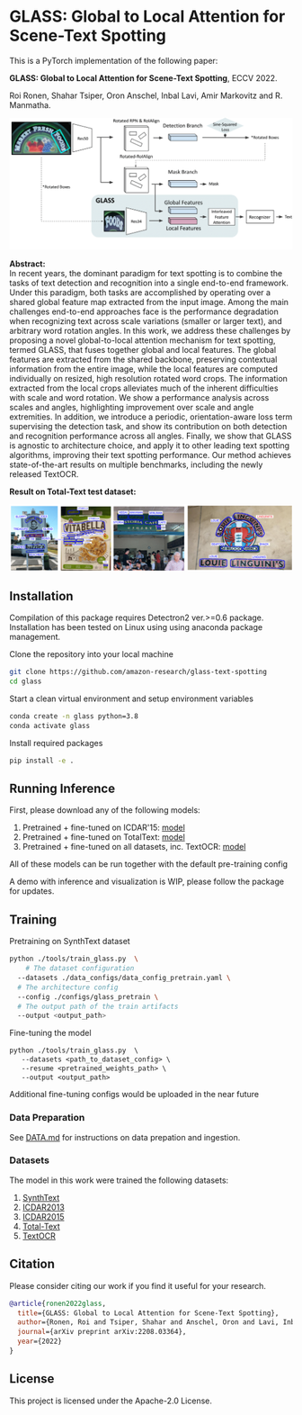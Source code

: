 # GLASS: Global to Local Attention for Scene-Text Spotting


This is a PyTorch implementation of the following paper:

**GLASS: Global to Local Attention for Scene-Text Spotting**, ECCV 2022.

Roi Ronen, Shahar Tsiper, Oron Anschel, Inbal Lavi, Amir Markovitz and R. Manmatha.

![Intro Figure](readme/architecture.png)

**Abstract:**<br>
In recent years, the dominant paradigm for text spotting is to combine the tasks of text detection and recognition into a single end-to-end framework. 
Under this paradigm, both tasks are accomplished by operating over a shared global feature map extracted from the input image.
Among the main challenges end-to-end approaches face is the performance degradation when recognizing text across scale variations (smaller or larger text), and arbitrary word rotation angles.
In this work, we address these challenges by proposing a novel global-to-local attention mechanism for text spotting, termed GLASS, that fuses together global and local features.
The global features are extracted from the shared backbone, preserving contextual information from the entire image, while the local features are computed individually on resized, high resolution rotated word crops. 
The information extracted from the local crops alleviates much of the inherent difficulties with scale and word rotation.
We show a performance analysis across scales and angles, highlighting improvement over scale and angle extremities.
In addition, we introduce a periodic, orientation-aware loss term supervising the detection task, and show its contribution on both detection and recognition performance across all angles.
Finally, we show that GLASS is agnostic to architecture choice, and apply it to other leading text spotting algorithms, improving their text spotting performance.
Our method achieves state-of-the-art results on multiple benchmarks, including the newly released TextOCR.


**Result on Total-Text test dataset:**

![Results Figure](readme/results.png)



## Installation
Compilation of this package requires Detectron2 ver.>=0.6 package. Installation has been tested on  Linux using using anaconda package management.

Clone the repository into your local machine
```bash
git clone https://github.com/amazon-research/glass-text-spotting
cd glass
```

Start a clean virtual environment and setup environment variables
```bash
conda create -n glass python=3.8
conda activate glass
```

Install required packages
```bash
pip install -e .
```

## Running Inference

First, please download any of the following models:

1. Pretrained + fine-tuned on ICDAR'15: [model](https://glass-text-spotting.s3.eu-west-1.amazonaws.com/models/glass_250k_icdar15_fintune.pth)
2. Pretrained + fine-tuned on TotalText: [model](https://glass-text-spotting.s3.eu-west-1.amazonaws.com/models/glass_250k_totaltext_finetune.pth)
3. Pretrained + fine-tuned on all datasets, inc. TextOCR: [model](https://glass-text-spotting.s3.eu-west-1.amazonaws.com/models/glass_250k_full_textocr_finetune.pth)

All of these models can be run together with the default pre-training config

A demo with inference and visualization is WIP, please follow the package for updates.

## Training

Pretraining on SynthText dataset
```bash
python ./tools/train_glass.py  \
    # The dataset configuration
  --datasets ./data_configs/data_config_pretrain.yaml \
  # The architecture config
  --config ./configs/glass_pretrain \
  # The output path of the train artifacts
  --output <output_path>              
```

Fine-tuning the model
```
python ./tools/train_glass.py  \
   --datasets <path_to_dataset_config> \
   --resume <pretrained_weights_path> \
   --output <output_path>
```

Additional fine-tuning configs would be uploaded in the near future

### Data Preparation

See [DATA.md](DATA.md) for instructions on data prepation and ingestion.

### Datasets

The model in this work were trained the following datasets:

1. [SynthText](https://www.robots.ox.ac.uk/~vgg/data/scenetext/)
2. [ICDAR2013](https://rrc.cvc.uab.es/)
3. [ICDAR2015](https://rrc.cvc.uab.es/)
4. [Total-Text](https://www.robots.ox.ac.uk/~vgg/data/scenetext/)
5. [TextOCR](https://textvqa.org/textocr/dataset/)



## Citation
Please consider citing our work if you find it useful for your research.

```bibtex
@article{ronen2022glass,
  title={GLASS: Global to Local Attention for Scene-Text Spotting},
  author={Ronen, Roi and Tsiper, Shahar and Anschel, Oron and Lavi, Inbal and Markovitz, Amir and Manmatha, R},
  journal={arXiv preprint arXiv:2208.03364},
  year={2022}
}
```


## License

This project is licensed under the Apache-2.0 License.
